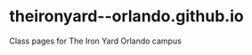 theironyard--orlando.github.io
==============================

Class pages for The Iron Yard Orlando campus
